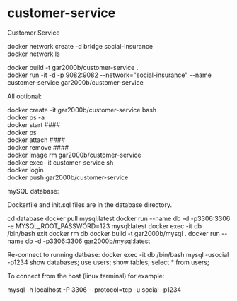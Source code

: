 # customer-service
Customer Service

docker network create -d bridge social-insurance  
docker network ls  

docker build -t gar2000b/customer-service .  
docker run -it -d -p 9082:9082 --network="social-insurance" --name customer-service gar2000b/customer-service  

All optional:

docker create -it gar2000b/customer-service bash  
docker ps -a  
docker start ####  
docker ps  
docker attach ####  
docker remove ####  
docker image rm gar2000b/customer-service  
docker exec -it customer-service sh  
docker login  
docker push gar2000b/customer-service  

mySQL database:

Dockerfile and init.sql files are in the database directory. 

cd database
docker pull mysql:latest
docker run --name db -d -p3306:3306 -e MYSQL_ROOT_PASSWORD=123 mysql:latest
docker exec -it db /bin/bash
exit
docker rm db
docker build -t gar2000b/mysql .
docker run --name db -d -p3306:3306 gar2000b/mysql:latest

Re-connect to running datbase:
docker exec -it db /bin/bash
mysql -usocial -p1234
show databases;
use users;
show tables;
select * from users;

To connect from the host (linux terminal) for example:

mysql -h localhost -P 3306 --protocol=tcp -u social -p1234
